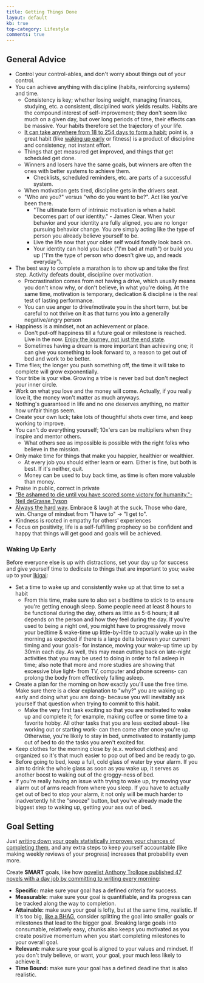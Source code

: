 ```yaml
---
title: Getting Things Done
layout: default
kb: true
top-category: Lifestyle
comments: true
---
```


## General Advice

* Control your control-ables, and don't worry about things out of your control.
* You can achieve anything with discipline (habits, reinforcing systems) and time.
  + Consistency is key; whether losing weight, managing finances, studying, etc. a consistent, disciplined work yields results. Habits are the compound interest of self-improvement; they don't seem like much on a given day, but over long periods of time, their effects can be massive. Your habits therefore set the trajectory of your life.
  + [It can take anywhere from 18 to 254 days to form a habit](https://www.healthline.com/health/how-long-does-it-take-to-form-a-habit#tips-and-tricks); point is, a great habit (like [waking up early](#waking-up-early) or fitness) is a product of discipline and consistency, not instant effort.
  + Things that get measured get improved, and things that get scheduled get done.
  + Winners and losers have the same goals, but winners are often the ones with better systems to achieve them.
    - Checklists, scheduled reminders, etc. are parts of a successful system.
  + When motivation gets tired, discipline gets in the drivers seat.
  + "Who are you?" versus "who do you want to be?". Act like you've been there.
    - "The ultimate form of intrinsic motivation is when a habit becomes part of our identity." - James Clear. When your behavior and your identity are fully aligned, you are no longer pursuing behavior change. You are simply acting like the type of person you already believe yourself to be.
    - Live the life now that your older self would fondly look back on.
    - Your identity can hold you back ("I'm bad at math") or build you up ("I'm the type of person who doesn't give up, and reads everyday").
* The best way to complete a marathon is to show up and take the first step. Activity defeats doubt, discipline over motivation.
  + Procrastination comes from not having a drive, which usually means you don't know why, or don't believe, in what you're doing. At the same time, motivation is temporary, dedication & discipline is the real test of lasting performance.
  + You can use anger to drive/motivate you in the short term, but be careful to not thrive on it as that turns you into a generally negative/angry person
* Happiness is a mindset, not an achievement or place.
  + Don't put-off happiness till a future goal or milestone is reached. Live in the now. [Enjoy the journey, not just the end state](https://www.cs.utexas.edu/users/dahlin/bookshelf/hamming.html).
  + Sometimes having a dream is more important than achieving one; it can give you something to look forward to, a reason to get out of bed and work to be better.
* Time flies; the longer you push something off, the time it will take to complete will grow exponentially.
* Your tribe is your vibe. Growing a tribe is never bad but don't neglect your inner circle.
* Work on what you love and the money will come. Actually, if you really love it, the money won't matter as much anyways.
* Nothing's guaranteed in life and no one deserves anything, no matter how unfair things seem.
* Create your own luck; take lots of thoughtful shots over time, and keep working to improve.
* You can't do everything yourself; 10x'ers can be multipliers when they inspire and mentor others.
  + What others see as impossible is possible with the right folks who believe in the mission.
* Only make time for things that make you happier, healthier or wealthier.
  + At every job you should either learn or earn. Either is fine, but both is best. If it's neither, quit.
  + Money can be used to buy back time, as time is often more valuable than money.
* Praise in public, correct in private
* ["Be ashamed to die until you have scored some victory for humanity."- Neil deGrasse Tyson](https://www.youtube.com/watch?v=JtahB1-MNvk&feature=youtu.be)
* [Always the hard way](https://www.youtube.com/watch?v=XGR0jtA6NXg). Embrace & laugh at the suck. Those who dare, win. Change of mindset from "I have to" -> "I get to".
* Kindness is rooted in empathy for others' experiences
* Focus on positivity, life is a self-fulfilling prophecy so be confident and happy that things will get good and goals will be achieved.

### Waking Up Early

Before everyone else is up with distractions, set your day up for success and give yourself time to dedicate to things that are important to you; wake up to your [Ikigai](https://en.wikipedia.org/wiki/Ikigai):
* Set a time to wake up and consistently wake up at that time to set a habit
  + From this time, make sure to also set a bedtime to stick to to ensure you're getting enough sleep. Some people need at least 8 hours to be functional during the day, others as little as 5-6 hours; it all depends on the person and how they feel during the day. If you're used to being a night owl, you might have to progressively move your bedtime & wake-time up little-by-little to actually wake up in the morning as expected if there is a large delta between your current timing and your goals- for instance, moving your wake-up time up by 30min each day. As well, this may mean cutting back on late-night activities that you may be used to doing in order to fall asleep in time; also note that more and more studies are showing that excessive blue light- from TV, computer and phone screens- can prolong the body from effectively falling asleep.
* Create a plan for the morning on how exactly you'll use the free time. Make sure there is a clear explanation to "why?" you are waking up early and doing what you are doing- because you will inevitably ask yourself that question when trying to commit to this habit.
  + Make the very first task exciting so that you are motivated to wake up and complete it; for example, making coffee or some time to a favorite hobby. All other tasks that you are less excited about- like working out or starting work- can then come after once you're up. Otherwise, you're likely to stay in bed, unmotivated to instantly jump out of bed to do the tasks you aren't excited for.
* Keep clothes for the morning close by (e.x. workout clothes) and organized so it's that much easier to pop out of bed and be ready to go.
* Before going to bed, keep a full, cold glass of water by your alarm. If you aim to drink the whole glass as soon as you wake up, it serves as another boost to waking out of the groggy-ness of bed.
* If you're really having an issue with trying to wake up, try moving your alarm out of arms reach from where you sleep. If you have to actually get out of bed to stop your alarm, it not only will be much harder to inadvertently hit the "snooze" button, but you've already made the biggest step to waking up, getting your ass out of bed.


## Goal Setting

Just [writing down your goals statistically improves your chances of completing them](https://scholar.dominican.edu/cgi/viewcontent.cgi?article=1265&context=news-releases), and any extra steps to keep yourself accountable (like making weekly reviews of your progress) increases that probability even more.

Create **SMART** goals, like how [novelist Anthony Trollope published 47 novels with a day job by committing to writing every morning](https://blog.doit.io/the-15-minute-anthony-trollope-routine/):
* **Specific:** make sure your goal has a defined criteria for success.
* **Measurable:** make sure your goal is quantifiable, and its progress can be tracked along the way to completion.
* **Attainable:** make sure your goal is lofty, but at the same time, realistic. If it's too big, [like a BHAG](https://www.jimcollins.com/concepts/bhag.html), consider splitting the goal into smaller goals or milestones that lead to the bigger goal. Breaking large goals into consumable, relatively easy, chunks also keeps you motivated as you create positive momentum when you start completing milestones to your overall goal.
* **Relevant:** make sure your goal is aligned to your values and mindset. If you don't truly believe, or want, your goal, your much less likely to achieve it.
* **Time Bound:** make sure your goal has a defined deadline that is also realistic.

